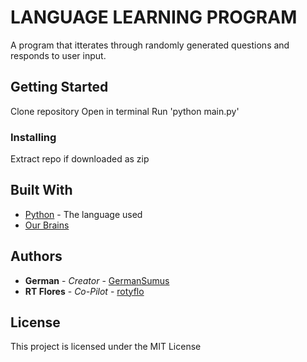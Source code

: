 # LANGUAGE LEARNING PROGRAM

A program that itterates through randomly generated questions and responds to
user input.

## Getting Started

Clone repository
Open in terminal
Run 'python main.py'

### Installing

Extract repo if downloaded as zip

## Built With

* [Python](https://www.python.org/) - The language used
* [Our Brains](https://en.wikipedia.org/wiki/Human_brain)

## Authors

* **German** - *Creator* - [GermanSumus](https://github.com/germansumus)
* **RT Flores** - *Co-Pilot* - [rotyflo](https://github.com/rotyflo)

## License

This project is licensed under the MIT License
